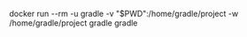docker run --rm -u gradle -v "$PWD":/home/gradle/project -w /home/gradle/project gradle gradle <gradle-task>